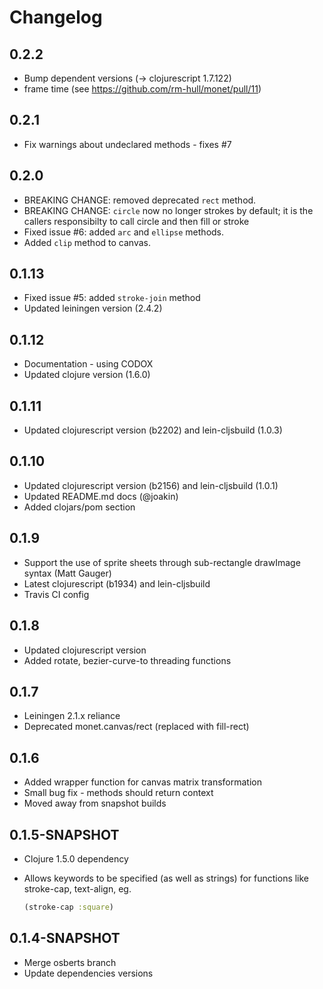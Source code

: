 Changelog
=========

0.2.2
-----
* Bump dependent versions (-> clojurescript 1.7.122)
* frame time (see https://github.com/rm-hull/monet/pull/11)

0.2.1
-----
* Fix warnings about undeclared methods - fixes #7

0.2.0
-----
* BREAKING CHANGE: removed deprecated `rect` method.
* BREAKING CHANGE: `circle` now no longer strokes by default; it is
  the callers responsibilty to call circle and then fill or stroke
* Fixed issue #6: added `arc` and `ellipse` methods.
* Added `clip` method to canvas.

0.1.13
------
* Fixed issue #5: added `stroke-join` method
* Updated leiningen version (2.4.2)

0.1.12
------
* Documentation - using CODOX
* Updated clojure version (1.6.0)

0.1.11
------
* Updated clojurescript version (b2202) and lein-cljsbuild (1.0.3)

0.1.10
------
* Updated clojurescript version (b2156) and lein-cljsbuild (1.0.1)
* Updated README.md docs (@joakin)
* Added clojars/pom section

0.1.9
-----
* Support the use of sprite sheets through sub-rectangle drawImage syntax (Matt Gauger)
* Latest clojurescript (b1934) and lein-cljsbuild
* Travis CI config

0.1.8
-----
* Updated clojurescript version
* Added rotate, bezier-curve-to threading functions

0.1.7
-----
* Leiningen 2.1.x reliance
* Deprecated monet.canvas/rect (replaced with fill-rect)

0.1.6
-----
* Added wrapper function for canvas matrix transformation
* Small bug fix - methods should return context
* Moved away from snapshot builds

0.1.5-SNAPSHOT
--------------
* Clojure 1.5.0 dependency
* Allows keywords to be specified (as well as strings) for functions like
  stroke-cap, text-align, eg.

  ```clojure
  (stroke-cap :square)
  ```

0.1.4-SNAPSHOT
--------------
* Merge osberts branch
* Update dependencies versions
